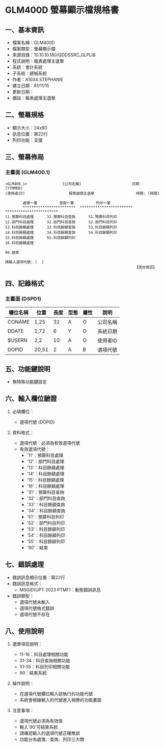 # GLM400D 螢幕顯示檔規格書

## 一、基本資訊
- 檔案名稱：GLM400D
- 檔案類型：螢幕顯示檔
- 來源目錄：10.10.10.180/QDDSSRC_GLPLIB
- 程式說明：報表處理主選單
- 系統：會計系統
- 子系統：總帳系統
- 作者：A1034 STEPHANIE
- 建立日期：81/11/15
- 更新日期：
- 備註：報表處理主選單

## 二、螢幕規格
- 顯示大小：24x80
- 訊息位置：第22行
- 列印功能：支援

## 三、螢幕佈局

### 主畫面 (GLM400.1)
```
<GLM400.1>                [公司名稱]                       日期: [YYMMDD]
[使用者ID]                    報表處理主選單                   時間: [時間]

        處理一筆          查詢一筆          列印一筆
        ************************  ************************  ************************
11.預算科目處理      31.預算科目查詢      51.預算科目列印
12.部門科目處理      32.部門科目查詢      52.部門科目列印
13.科目餘額處理      33.科目餘額查詢      53.科目餘額列印
14.科目餘額處理      34.科目餘額查詢      54.科目餘額列印
15.科目餘額處理      55.科目餘額列印
16.科目餘額處理

90.結束

請輸入選項代號: [  ]
                                                           【茂世資訊】
```

## 四、記錄格式

### 主畫面 (DSPD1)
| 欄位名稱 | 位置 | 長度 | 型態 | 屬性 | 說明 |
|---------|------|------|------|------|------|
| CONAME | 1,25 | 32 | A | O | 公司名稱 |
| DDATE | 1,72 | 6 | Y | O | 系統日期 |
| $USERN | 2,2 | 10 | A | O | 使用者ID |
| DOPID | 20,51 | 2 | A | B | 選項代號 |

## 五、功能鍵說明
- 無特殊功能鍵設定

## 六、輸入欄位驗證
1. 必填欄位：
   - 選項代號 (DOPID)

2. 資料格式：
   - 選項代號：必須為有效選項代號
   - 有效選項代號：
     - '11'：預算科目處理
     - '12'：部門科目處理
     - '13'：科目餘額處理
     - '14'：科目餘額處理
     - '15'：科目餘額處理
     - '16'：科目餘額處理
     - '31'：預算科目查詢
     - '32'：部門科目查詢
     - '33'：科目餘額查詢
     - '34'：科目餘額查詢
     - '51'：預算科目列印
     - '52'：部門科目列印
     - '53'：科目餘額列印
     - '54'：科目餘額列印
     - '55'：科目餘額列印
     - '90'：結束

## 七、錯誤處理
- 錯誤訊息顯示位置：第22行
- 錯誤訊息格式：
  - MSGID(UPT 2023 PTMF)：動態錯誤訊息
- 錯誤類型：
  - 選項代號未輸入
  - 選項代號格式錯誤
  - 選項代號不存在

## 八、使用說明
1. 選單項目說明：
   - 11-16：科目處理相關功能
   - 31-34：科目查詢相關功能
   - 51-55：科目列印相關功能
   - 90：結束系統

2. 操作說明：
   - 在選項代號欄位輸入欲執行的功能代號
   - 系統會根據輸入的代號進入相應的功能畫面

3. 注意事項：
   - 選項代號必須為有效值
   - 輸入'90'可結束系統
   - 請確認輸入的選項代號正確無誤
   - 功能分為處理、查詢、列印三大類 